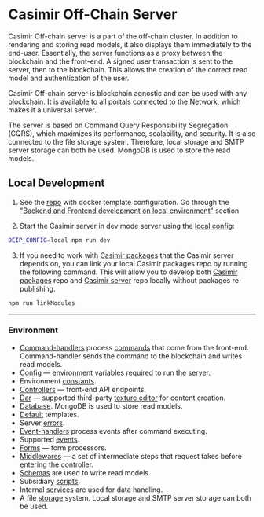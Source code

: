 # Casimir Off-Chain Server

Casimir Off-chain server is a part of the off-chain cluster. In addition to rendering and storing read models, it also displays them immediately to the end-user. Essentially, the server functions as a proxy between the blockchain and the front-end. A signed user transaction is sent to the server, then to the blockchain. This allows the creation of the correct read model and authentication of the user.

Casimir Off-chain server is blockchain agnostic and can be used with any blockchain. It is available to all portals connected to the Network, which makes it a universal server.

The server is based on Command Query Responsibility Segregation (CQRS), which maximizes its performance, scalability, and security. It is also connected to the file storage system. Therefore, local storage and SMTP server storage can both be used. MongoDB is used to store the read models.

## Local Development

1. See the [repo](https://github.com/casimir-ai/nft-marketplace-template-docker) with docker template configuration. Go through the ["Backend and Frontend development on local environment"](https://github.com/casimir-ai/nft-marketplace-template-docker#backend-and-frontend-development-on-local-environment) section

2. Start the Casimir server in dev mode server using the [local config](https://github.com/casimir-ai/backend/blob/develop/src/config/environment/.local.env):

``` bash
DEIP_CONFIG=local npm run dev
```

3. If you need to work with [Casimir packages](https://github.com/casimir-ai/frontend) that the Casimir server depends on, you can link your local Casimir packages repo by running the following command. This will allow you to develop both [Casimir packages](https://github.com/casimir-ai/frontend) repo and [Casimir server](https://github.com/casimir-ai/backend) repo locally without packages re-publishing.

``` bash
npm run linkModules
```

---


### Environment

* [Command-handlers](https://github.com/DEIPworld/deip-offchain-server/tree/develop/src/command-handlers) process [commands](https://github.com/lerna/lerna) that come from the front-end. Command-handler sends the command to the blockchain and writes read models. 
* [Config](https://github.com/DEIPworld/deip-offchain-server/tree/develop/src/config) — environment variables required to run the server.  
* Environment [constants](https://github.com/DEIPworld/deip-offchain-server/tree/develop/src/constants). 
* [Controllers](https://github.com/DEIPworld/deip-offchain-server/tree/develop/src/controllers) — front-end API endpoints. 
* [Dar](https://github.com/DEIPworld/deip-offchain-server/tree/develop/src/dar) — supported third-party [texture editor](https://github.com/DEIPworld/texture-editor) for content creation.
* [Database](https://github.com/DEIPworld/deip-offchain-server/tree/develop/src/database). MongoDB is used to store read models. 
* [Default](https://github.com/DEIPworld/deip-offchain-server/tree/develop/src/default) templates. 
* Server [errors](https://github.com/DEIPworld/deip-offchain-server/tree/develop/src/errors).
* [Event-handlers](https://github.com/DEIPworld/deip-offchain-server/tree/develop/src/event-handlers) process events after command executing.
* Supported [events](https://github.com/DEIPworld/deip-offchain-server/tree/develop/src/events). 
* [Forms](https://github.com/DEIPworld/deip-offchain-server/tree/develop/src/forms) — form processors. 
* [Middlewares](https://github.com/DEIPworld/deip-offchain-server/tree/develop/src/middlewares) — a set of intermediate steps that request takes before entering the controller. 
* [Schemas](https://github.com/DEIPworld/deip-offchain-server/tree/develop/src/schemas) are used to write read models. 
* Subsidiary [scripts](https://github.com/DEIPworld/deip-offchain-server/tree/develop/src/scripts). 
* Internal [services](https://github.com/DEIPworld/deip-offchain-server/tree/develop/src/services) are used for data handling.
* A file [storage](https://github.com/DEIPworld/deip-offchain-server/tree/develop/src/storage) system. Local storage and SMTP server storage can both be used.




